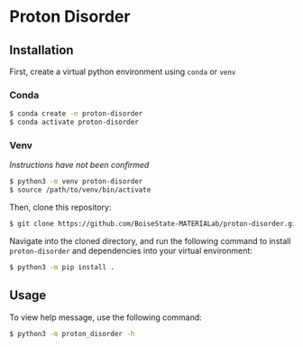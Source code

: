 # Proton Disorder

## Installation

First, create a virtual python environment using `conda` or `venv`

### Conda
``` bash
$ conda create -n proton-disorder
$ conda activate proton-disorder
```

### Venv
_Instructions have not been confirmed_
``` bash
$ python3 -m venv proton-disorder
$ source /path/to/venv/bin/activate
```

Then, clone this repository:
``` bash
$ git clone https://github.com/BoiseState-MATERIALab/proton-disorder.git
```

Navigate into the cloned directory, and run the following command to install `proton-disorder` and dependencies into your virtual environment:
``` bash
$ python3 -m pip install .
```

## Usage

To view help message, use the following command:
```bash
$ python3 -m proton_disorder -h
```
